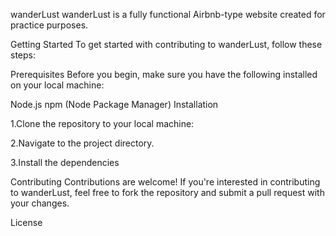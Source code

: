 wanderLust
wanderLust is a fully functional Airbnb-type website created for practice purposes.

Getting Started
To get started with contributing to wanderLust, follow these steps:

Prerequisites
Before you begin, make sure you have the following installed on your local machine:

Node.js
npm (Node Package Manager)
Installation

1.Clone the repository to your local machine:

2.Navigate to the project directory.

3.Install the dependencies


Contributing
Contributions are welcome! If you're interested in contributing to wanderLust, feel free to fork the repository and submit a pull request with your changes.

License
